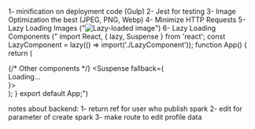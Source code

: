 1- minification on deployment code (Gulp)
2- Jest for testing
3- Image Optimization  the best (JPEG, PNG, Webp)
4- Minimize HTTP Requests
5- Lazy Loading Images ("<img src="placeholder.jpg" data-src="image.jpg" alt="Lazy-loaded image" loading="lazy">")
6- Lazy Loading Components ("
import React, { lazy, Suspense } from 'react';
const LazyComponent = lazy(() => import('./LazyComponent'));
function App() {
  return (
    <div>
      {/* Other components */}
      <Suspense fallback={<div>Loading...</div>}>
        <LazyComponent />
      </Suspense>
    </div>
  );
}
export default App;")


notes about backend:
1- return ref for user who publish spark
2- edit for parameter of create spark
3- make route to edit profile data